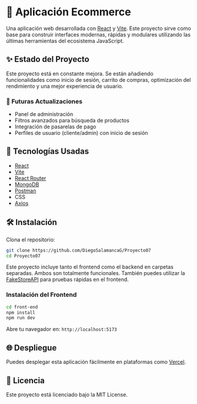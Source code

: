 # 🛒 Aplicación Ecommerce

Una aplicación web desarrollada con [React](https://reactjs.org/) y [Vite](https://vitejs.dev/). Este proyecto sirve como base para construir interfaces modernas, rápidas y modulares utilizando las últimas herramientas del ecosistema JavaScript.

## ✨ Estado del Proyecto

Este proyecto está en constante mejora. Se están añadiendo funcionalidades como inicio de sesión, carrito de compras, optimización del rendimiento y una mejor experiencia de usuario.

### 🔮 Futuras Actualizaciones

- Panel de administración
- Filtros avanzados para búsqueda de productos
- Integración de pasarelas de pago
- Perfiles de usuario (cliente/admin) con inicio de sesión

## 🚀 Tecnologías Usadas

- [React](https://reactjs.org/)
- [Vite](https://vitejs.dev/)
- [React Router](https://reactrouter.com/)
- [MongoDB](https://www.mongodb.com/)
- [Postman](https://www.postman.com/)
- CSS
- [Axios](https://axios-http.com/)

## 🛠 Instalación

Clona el repositorio:

```bash
git clone https://github.com/DiegoSalamancaG/Proyecto07
cd Proyecto07
```

Este proyecto incluye tanto el frontend como el backend en carpetas separadas. Ambos son totalmente funcionales. También puedes utilizar la [FakeStoreAPI](https://fakestoreapi.com/) para pruebas rápidas en el frontend.

### Instalación del Frontend

```bash
cd front-end
npm install
npm run dev
```

Abre tu navegador en: `http://localhost:5173`

## 🌐 Despliegue

Puedes desplegar esta aplicación fácilmente en plataformas como [Vercel](https://vercel.com/).

## 📄 Licencia

Este proyecto está licenciado bajo la MIT License.
